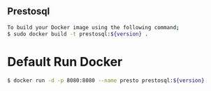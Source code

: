 ## Prestosql
```bash
To build your Docker image using the following command; 
$ sudo docker build -t prestosql:${version} .
```

# Default Run Docker

```bash
$ docker run -d -p 8080:8080 --name presto prestosql:${version}
```
